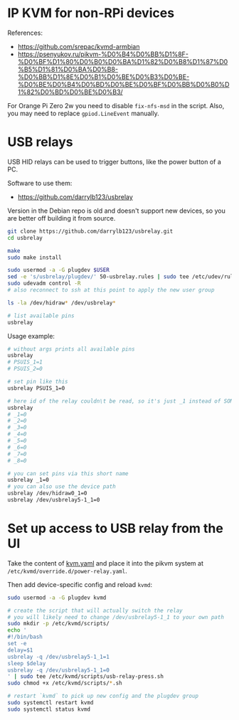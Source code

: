
# IP KVM for non-RPi devices

References:
- https://github.com/srepac/kvmd-armbian
- https://psenyukov.ru/pikvm-%D0%B4%D0%BB%D1%8F-%D0%BF%D1%80%D0%B0%D0%BA%D1%82%D0%B8%D1%87%D0%B5%D1%81%D0%BA%D0%B8-%D0%BB%D1%8E%D0%B1%D0%BE%D0%B3%D0%BE-%D0%BE%D0%B4%D0%BD%D0%BE%D0%BF%D0%BB%D0%B0%D1%82%D0%BD%D0%BE%D0%B3/

For Orange Pi Zero 2w you need to disable `fix-nfs-msd` in the script.
Also, you may need to replace `gpiod.LineEvent` manually.

# USB relays

USB HID relays can be used to trigger buttons, like the power button of a PC.

Software to use them:
- https://github.com/darrylb123/usbrelay

Version in the Debian repo is old and doesn't support new devices,
so you are better off building it from source.

```bash
git clone https://github.com/darrylb123/usbrelay.git
cd usbrelay

make
sudo make install

sudo usermod -a -G plugdev $USER
sed -e 's/usbrelay/plugdev/' 50-usbrelay.rules | sudo tee /etc/udev/rules.d/50-usbrelay.rules
sudo udevadm control -R
# also reconnect to ssh at this point to apply the new user group

ls -la /dev/hidraw* /dev/usbrelay*

# list available pins
usbrelay
```

Usage example:

```bash
# without args prints all available pins
usbrelay
# PSUIS_1=1
# PSUIS_2=0

# set pin like this
usbrelay PSUIS_1=0

# here id of the relay couldn\t be read, so it's just _1 instead of SOMEPREFIX_1
usbrelay
# _1=0
# _2=0
# _3=0
# _4=0
# _5=0
# _6=0
# _7=0
# _8=0

# you can set pins via this short name
usbrelay _1=0
# you can also use the device path
usbrelay /dev/hidraw0_1=0
usbrelay /dev/usbrelay5-1_1=0
```

# Set up access to USB relay from the UI

Take the content of [kvm.yaml](./kvm.yaml) and place it
into the pikvm system at `/etc/kvmd/override.d/power-relay.yaml`.

Then add device-specific config and reload `kvmd`:

```bash
sudo usermod -a -G plugdev kvmd

# create the script that will actually switch the relay
# you will likely need to change /dev/usbrelay5-1_1 to your own path
sudo mkdir -p /etc/kvmd/scripts/
echo '
#!/bin/bash
set -e
delay=$1
usbrelay -q /dev/usbrelay5-1_1=1
sleep $delay
usbrelay -q /dev/usbrelay5-1_1=0
' | sudo tee /etc/kvmd/scripts/usb-relay-press.sh
sudo chmod +x /etc/kvmd/scripts/*.sh

# restart `kvmd` to pick up new config and the plugdev group
sudo systemctl restart kvmd
sudo systemctl status kvmd
```
